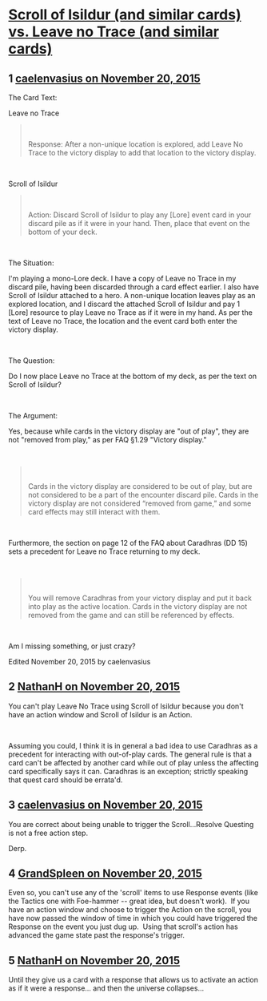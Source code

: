 # [Scroll of Isildur (and similar cards) vs. Leave no Trace (and similar cards)](https://community.fantasyflightgames.com/topic/194000-scroll-of-isildur-and-similar-cards-vs-leave-no-trace-and-similar-cards/)

## 1 [caelenvasius on November 20, 2015](https://community.fantasyflightgames.com/topic/194000-scroll-of-isildur-and-similar-cards-vs-leave-no-trace-and-similar-cards/?do=findComment&comment=1900910)

The Card Text:

Leave no Trace

>  
> 
> Response: After a non-unique location is explored, add Leave No Trace to the victory display to add that location to the victory display.

 

Scroll of Isildur

>  
> 
> Action: Discard Scroll of Isildur to play any [Lore] event card in your discard pile as if it were in your hand. Then, place that event on the bottom of your deck.

 

The Situation:

I'm playing a mono-Lore deck. I have a copy of Leave no Trace in my discard pile, having been discarded through a card effect earlier. I also have Scroll of Isildur attached to a hero. A non-unique location leaves play as an explored location, and I discard the attached Scroll of Isildur and pay 1 [Lore] resource to play Leave no Trace as if it were in my hand. As per the text of Leave no Trace, the location and the event card both enter the victory display.

 

The Question:

Do I now place Leave no Trace at the bottom of my deck, as per the text on Scroll of Isildur?

 

The Argument:

Yes, because while cards in the victory display are "out of play", they are not "removed from play," as per FAQ §1.29 "Victory display."

 

>  
> 
> Cards in the victory display are considered to be out of play, but are not considered to be a part of the encounter discard pile. Cards in the victory display are not considered “removed from game,” and some card effects may still interact with them.

 

Furthermore, the section on page 12 of the FAQ about Caradhras (DD 15) sets a precedent for Leave no Trace returning to my deck.

 

>  
> 
> You will remove Caradhras from your victory display and put it back into play as the active location. Cards in the victory display are not removed from the game and can still be referenced by effects.

 

Am I missing something, or just crazy?

Edited November 20, 2015 by caelenvasius

## 2 [NathanH on November 20, 2015](https://community.fantasyflightgames.com/topic/194000-scroll-of-isildur-and-similar-cards-vs-leave-no-trace-and-similar-cards/?do=findComment&comment=1900928)

You can't play Leave No Trace using Scroll of Isildur because you don't have an action window and Scroll of Isildur is an Action.

 

Assuming you could, I think it is in general a bad idea to use Caradhras as a precedent for interacting with out-of-play cards. The general rule is that a card can't be affected by another card while out of play unless the affecting card specifically says it can. Caradhras is an exception; strictly speaking that quest card should be errata'd.

## 3 [caelenvasius on November 20, 2015](https://community.fantasyflightgames.com/topic/194000-scroll-of-isildur-and-similar-cards-vs-leave-no-trace-and-similar-cards/?do=findComment&comment=1900930)

You are correct about being unable to trigger the Scroll...Resolve Questing is not a free action step.

Derp.

## 4 [GrandSpleen on November 20, 2015](https://community.fantasyflightgames.com/topic/194000-scroll-of-isildur-and-similar-cards-vs-leave-no-trace-and-similar-cards/?do=findComment&comment=1901293)

Even so, you can't use any of the 'scroll' items to use Response events (like the Tactics one with Foe-hammer -- great idea, but doesn't work).  If you have an action window and choose to trigger the Action on the scroll, you have now passed the window of time in which you could have triggered the Response on the event you just dug up.  Using that scroll's action has advanced the game state past the response's trigger.

## 5 [NathanH on November 20, 2015](https://community.fantasyflightgames.com/topic/194000-scroll-of-isildur-and-similar-cards-vs-leave-no-trace-and-similar-cards/?do=findComment&comment=1901368)

Until they give us a card with a response that allows us to activate an action as if it were a response... and then the universe collapses...

